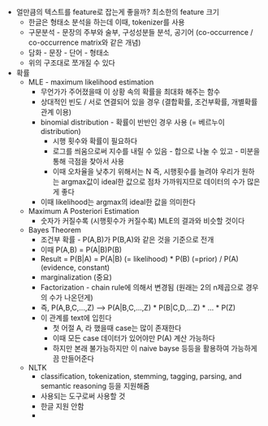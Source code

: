 - 얼만큼의 텍스트를 feature로 잡는게 좋을까? 최소한의 feature 크기
	- 한글은 형태소 분석을 하는데 이때, tokenizer를 사용
	- 구문분석 - 문장의 주부와 술부, 구성성분들 분석, 공기어 (co-occurrence / co-occurrence matrix와 같은 개념)
	- 담화 - 문장 - 단어 - 형태소
	- 위의 구조대로 쪼개질 수 있다
- 확률
	- MLE - maximum likelihood estimation
		- 무언가가 주어졌을때 이 상황 속의 확률을 최대화 해주는 함수
		- 상대적인 빈도 / 서로 연결되어 있을 경우 (결합확률, 조건부확률, 개별확률 관계 이용)
		- binomial distribution - 확률이 반반인 경우 사용 (= 베르누이 distribution)
			- 시행 횟수와 확률이 필요하다
			- 로그를 씌움으로써 지수를 내릴 수 있음 - 합으로 나눌 수 있고 - 미분을 통해 극점을 찾아서 사용
			- 이때 오차율을 낮추기 위해서는 N 즉, 시행횟수를 늘려야 우리가 원하는 argmax값이 ideal한 값으로 점차 가까워지므로 데이터의 수가 많은게 좋다
		- 이때 likelihood는 argmax의 ideal한 값을 의미한다
	- Maximum A Posteriori Estimation
		- 숫자가 커질수록 (시행횟수가 커질수록) MLE의 결과와 비슷할 것이다
	- Bayes Theorem
		- 조건부 확률 - P(A,B)가 P(B,A)와 같은 것을 기준으로 전개
		- 이때 P(A,B) = P(A|B)P(B)
		- Result = P(B|A) = P(A|B)  (= likelihood) * P(B) (=prior) / P(A) (evidence, constant)
		- marginalization (중요)
		- Factorization - chain rule에 의해서 변경됨 (원래는 2의 n제곱으로 경우의 수가 나온던게)
		- 즉, P(A,B,C,...,Z) --> P(A|B,C,...,Z) * P(B|C,D,...Z) * ... * P(Z)
		- 이 관계를 text에 입힌다
			- 첫 어절 A, 라 했을때 case는 많이 존재한다
			- 이때 모든 case 데이터가 있어야만 P(A) 계산 가능하다
			- 하지만 본래 불가능하지만 이 naive bayse 등등을 활용하여 가능하게끔 만들어준다
	- NLTK
		- classification, tokenization, stemming, tagging, parsing, and semantic reasoning 등을 지원해줌
		- 사용되는 도구로써 사용할 것
		- 한글 지원 안함
		-